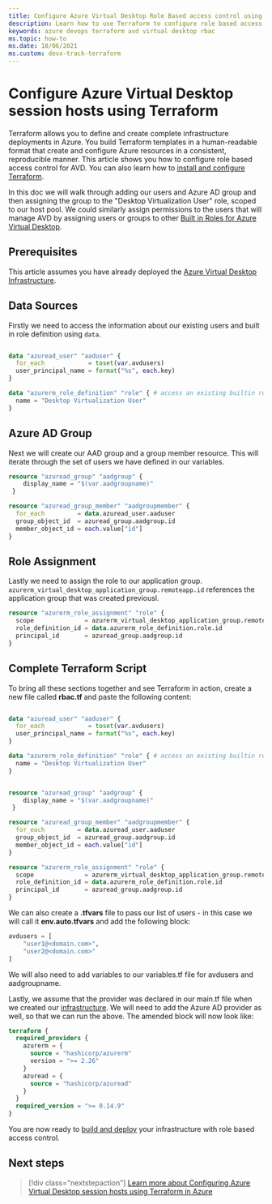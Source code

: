 ```yaml
---
title: Configure Azure Virtual Desktop Role Based access control using Terraform
description: Learn how to use Terraform to configure role based access control for Azure Virtual Desktop.
keywords: azure devops terraform avd virtual desktop rbac
ms.topic: how-to
ms.date: 18/06/2021
ms.custom: devx-track-terraform
---
```


# Configure Azure Virtual Desktop session hosts using Terraform

Terraform allows you to define and create complete infrastructure deployments in Azure. You build Terraform templates in a human-readable format that create and configure Azure resources in a consistent, reproducible manner. This article shows you how to configure role based access control for AVD. You can also learn how to [install and configure Terraform](get-started-cloud-shell.md).

In this doc we will walk through adding our users and Azure AD group and then assigning the group to the "Desktop Virtualization User" role, scoped to our host pool.  We could similarly assign permissions to the users that will manage AVD by assigning users or groups to other [Built in Roles for Azure Virtual Desktop](https://docs.microsoft.com/en-us/azure/virtual-desktop/rbac).

## Prerequisites

This article assumes you have already deployed the [Azure Virtual Desktop Infrastructure](../create-azure-virtual-desktop.md).


## Data Sources

Firstly we need to access the information about our existing users and built in role definition using `data`.

```terraform

data "azuread_user" "aaduser" {
  for_each            = toset(var.avdusers)
  user_principal_name = format("%s", each.key)
}

data "azurerm_role_definition" "role" { # access an existing builtin role
  name = "Desktop Virtualization User"
}
```

## Azure AD Group

Next we will create our AAD group and a group member resource.  This will iterate through the set of users we have defined in our variables.

```terraform
resource "azuread_group" "aadgroup" {
    display_name = "$(var.aadgroupname)"
 }

resource "azuread_group_member" "aadgroupmember" {
  for_each         = data.azuread_user.aaduser
  group_object_id  = azuread_group.aadgroup.id
  member_object_id = each.value["id"]
}
```
## Role Assignment

Lastly we need to assign the role to our application group.  `azurerm_virtual_desktop_application_group.remoteapp.id` references the application group that was created previousl. 

```terraform
resource "azurerm_role_assignment" "role" {
  scope              = azurerm_virtual_desktop_application_group.remoteapp.id
  role_definition_id = data.azurerm_role_definition.role.id
  principal_id       = azuread_group.aadgroup.id
}
```

## Complete Terraform Script

To bring all these sections together and see Terraform in action, create a new file called **rbac.tf** and paste the following content:


```terraform

data "azuread_user" "aaduser" {
  for_each            = toset(var.avdusers)
  user_principal_name = format("%s", each.key)
}

data "azurerm_role_definition" "role" { # access an existing builtin role
  name = "Desktop Virtualization User"
}


resource "azuread_group" "aadgroup" {
    display_name = "$(var.aadgroupname)"
 }

resource "azuread_group_member" "aadgroupmember" {
  for_each         = data.azuread_user.aaduser
  group_object_id  = azuread_group.aadgroup.id
  member_object_id = each.value["id"]
}

resource "azurerm_role_assignment" "role" {
  scope              = azurerm_virtual_desktop_application_group.remoteapp.id
  role_definition_id = data.azurerm_role_definition.role.id
  principal_id       = azuread_group.aadgroup.id
}
```

We can also create a **.tfvars** file to pass our list of users - in this case we will call it **env.auto.tfvars** and add the following block:

```terraform
avdusers = [
    "user1@<domain.com>",
    "user2@<domain.com>"
]
```
We will also need to add variables to our variables.tf file for avdusers and aadgroupname.

Lastly, we assume that the provider was declared in our main.tf file when we created our [infrastructure](../create-azure-virtual-desktop.md).  We will need to add the Azure AD provider as well, so that we can run the above.  The amended block will now look like:

```terraform
terraform {
  required_providers {
    azurerm = {
      source = "hashicorp/azurerm"
      version = ">= 2.26"
    }
    azuread = {
      source = "hashicorp/azuread"
    }
  }
  required_version = ">= 0.14.9"
}
```

You are now ready to [build and deploy](../create-azure-virtual-desktop.md#build-and-deploy-the-infrastructure) your infrastructure with role based access control.
## Next steps

> [!div class="nextstepaction"] 
> [Learn more about Configuring Azure Virtual Desktop session hosts using Terraform in Azure](/articles/terraform/create-avd-session-host.md)